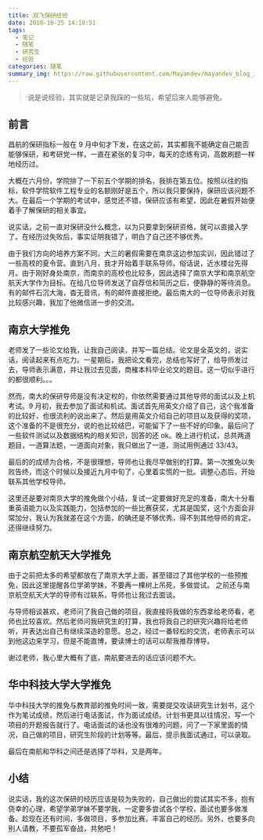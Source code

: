 ```yaml
---
title: 双飞保研经验
date: 2018-10-25 14:18:51
tags: 
  - 笔记
  - 随笔
  - 研究生
  - 经验
categories: 随笔
summary_img: https://raw.githubusercontent.com/Mayandev/mayandev_blog_image/master/blog/what-did-i-do-in-third-year-3.jpeg
---
```



> 说是说经验，其实就是记录我踩的一些坑，希望后来人能够避免。

## 前言

昌航的保研指标一般在 9 月中旬才下发，在这之前，其实都我不能确定自己能否能够保研，和考研党一样，一直在紧张的复习中，每天的恋练有词，高数刷题一样地经历过。

大概在六月份，学院排了一下前五个学期的排名，我排在第五位。按照以往的指标，软件学院软件工程专业的名额刚好是五个，所以我只要保持，保研应该问题不大。在最后一个学期的考试中，感觉还不错，保研应该有希望，因此在暑假开始便着手了解保研的相关事宜。

说实话，之前一直对保研没什么概念，以为只要拿到保研资格，就可以直接入学了。在经历过失败后，事实证明我错了，明白了自己还不够优秀。

由于我们方向的培养方案不同，大三的暑假需要在南京这边参加实训，因此错过了一些高校的夏令营。直到八月，我才开始着手联系导师。俗话说，近水楼台先得月。由于刚好身处南京，而南京的高校也比较多，因此选择了南京大学和南京航空航天大学作为目标。在给几位导师发送了自荐信和简历之后，便静静的等待消息。有的邮件石沉大海，杳无音讯，有的邮件直接拒绝。最后南大的一位导师表示对我比较感兴趣，我加了他微信进一步的交流。

## 南京大学推免
老师发了一些论文给我，让我自己阅读，并写一篇总结。论文是全英文的，说实话，阅读起来有点吃力。一星期后，我把论文看完，总结也写好了，给导师发过去，导师表示满意，并让我过去见面，商榷本科毕业论文的题目。这一切似乎进行的都很顺利。。。

然而，南大的保研导师是没有决定权的，你依然需要通过其他导师的面试以及上机考试。9 月初，我去参加了面试和机试。面试首先用英文介绍了自己，这个我准备的比较好，也很流利的说出来了。然后是用英文介绍自己的项目以及获得的奖项，这个准备的不是很充分，说的也比较结巴，可能留下了一些不好的印象。最后问了一些软件测试以及数据结构的相关知识，回答的还 ok。晚上进行机试，总共两道题目，一道算法题，一道面向对象，我只做出了一道，测试用例通过 33/43。

最后的的成绩为合格，不是很理想，导师也让我尽早做别的打算。第一次推免以失败告终，而这个时候以及接近九月中旬了，心里着实慌的一批。调整心态后，开始联系其他学校导师。

这里还是要对南京大学的推免做个小结，复试一定要做好充足的准备，南大十分看重英语能力以及实践能力，包括参加的一些比赛获奖，尤其是国奖，这个方面会非常加分，我认为我就差在这个方面，的确还是不够优秀，得不到其他导师的肯定，还得继续努力。

## 南京航空航天大学推免

由于之前把太多的希望都放在了南京大学上面，甚至错过了其他学校的一些预推免，因此这里提醒各位学弟学妹，不要再一棵树上吊死，多做尝试。 之前还与南京航空航天大学的导师有过联系，导师也让我过去面谈。

与导师相谈甚欢，老师问了我自己做的项目，我直接将我做的东西拿给老师看，老师也比较喜欢。然后老师问我研究生的打算，我也将我自己的研究兴趣将给老师听，并表达出自己有继续深造的意愿。总之，经过一番轻松的交流，老师表示可以到他这边来学习，但是不能直博，要读博士的话可以帮我推荐博导。

谢过老师，我心里大概有了底，南航要进去的话应该问题不大。

## 华中科技大学大学推免

华中科技大学的推免与教育部的推免时间一致，需要提交攻读研究生计划书，这个作为笔试成绩，然后进行电话面试，作为面试成绩。计划书更具以往情况，写一个项目的开题报告就行了。电话面试的话也没有很难的问题，问了一下家里面的情况，自己做的项目，研究生阶段的计划等等。最后，提示我面试通过，可以录取。

最后在南航和华科之间还是选择了华科，又是两年。

## 小结

说实话，我的这次保研的经历应该是较为失败的，自己做出的尝试其实不多，抱有侥幸的心理，希望学弟学妹不要学我，一定要多尝试各个学校，面试也要多做准备。趁现在还有时间，多做项目，多参加比赛，丰富自己的经历。另外，也要多向别人请教，不要孤军奋战，共勉吧！